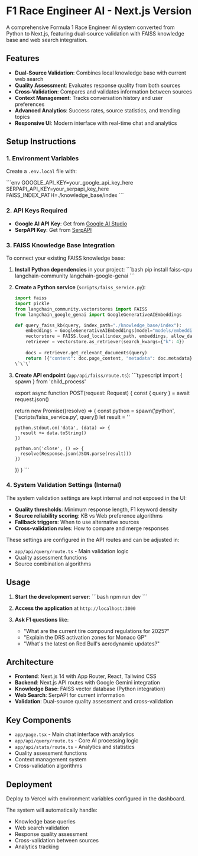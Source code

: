 # F1 Race Engineer AI - Next.js Version

A comprehensive Formula 1 Race Engineer AI system converted from Python to Next.js, featuring dual-source validation with FAISS knowledge base and web search integration.

## Features

- **Dual-Source Validation**: Combines local knowledge base with current web search
- **Quality Assessment**: Evaluates response quality from both sources
- **Cross-Validation**: Compares and validates information between sources
- **Context Management**: Tracks conversation history and user preferences
- **Advanced Analytics**: Success rates, source statistics, and trending topics
- **Responsive UI**: Modern interface with real-time chat and analytics

## Setup Instructions

### 1. Environment Variables

Create a `.env.local` file with:

\`\`\`env
GOOGLE_API_KEY=your_google_api_key_here
SERPAPI_API_KEY=your_serpapi_key_here
FAISS_INDEX_PATH=./knowledge_base/index
\`\`\`

### 2. API Keys Required

- **Google AI API Key**: Get from [Google AI Studio](https://makersuite.google.com/app/apikey)
- **SerpAPI Key**: Get from [SerpAPI](https://serpapi.com/users/sign_up)

### 3. FAISS Knowledge Base Integration

To connect your existing FAISS knowledge base:

1. **Install Python dependencies** in your project:
   \`\`\`bash
   pip install faiss-cpu langchain-community langchain-google-genai
   \`\`\`

2. **Create a Python service** (`scripts/faiss_service.py`):
   ```python
   import faiss
   import pickle
   from langchain_community.vectorstores import FAISS
   from langchain_google_genai import GoogleGenerativeAIEmbeddings
   
   def query_faiss_kb(query, index_path="./knowledge_base/index"):
       embeddings = GoogleGenerativeAIEmbeddings(model="models/embedding-001")
       vectorstore = FAISS.load_local(index_path, embeddings, allow_dangerous_deserialization=True)
       retriever = vectorstore.as_retriever(search_kwargs={"k": 4})
       
       docs = retriever.get_relevant_documents(query)
       return [{"content": doc.page_content, "metadata": doc.metadata} for doc in docs]
   \`\`\`

3. **Create API endpoint** (`app/api/faiss/route.ts`):
   \`\`\`typescript
   import { spawn } from 'child_process'
   
   export async function POST(request: Request) {
     const { query } = await request.json()
     
     return new Promise((resolve) => {
       const python = spawn('python', ['scripts/faiss_service.py', query])
       let result = ''
       
       python.stdout.on('data', (data) => {
         result += data.toString()
       })
       
       python.on('close', () => {
         resolve(Response.json(JSON.parse(result)))
       })
     })
   }
   \`\`\`

### 4. System Validation Settings (Internal)

The system validation settings are kept internal and not exposed in the UI:

- **Quality thresholds**: Minimum response length, F1 keyword density
- **Source reliability scoring**: KB vs Web preference algorithms  
- **Fallback triggers**: When to use alternative sources
- **Cross-validation rules**: How to compare and merge responses

These settings are configured in the API routes and can be adjusted in:
- `app/api/query/route.ts` - Main validation logic
- Quality assessment functions
- Source combination algorithms

## Usage

1. **Start the development server**:
   \`\`\`bash
   npm run dev
   \`\`\`

2. **Access the application** at `http://localhost:3000`

3. **Ask F1 questions** like:
   - "What are the current tire compound regulations for 2025?"
   - "Explain the DRS activation zones for Monaco GP"
   - "What's the latest on Red Bull's aerodynamic updates?"

## Architecture

- **Frontend**: Next.js 14 with App Router, React, Tailwind CSS
- **Backend**: Next.js API routes with Google Gemini integration
- **Knowledge Base**: FAISS vector database (Python integration)
- **Web Search**: SerpAPI for current information
- **Validation**: Dual-source quality assessment and cross-validation

## Key Components

- `app/page.tsx` - Main chat interface with analytics
- `app/api/query/route.ts` - Core AI processing logic
- `app/api/stats/route.ts` - Analytics and statistics
- Quality assessment functions
- Context management system
- Cross-validation algorithms

## Deployment

Deploy to Vercel with environment variables configured in the dashboard.

The system will automatically handle:
- Knowledge base queries
- Web search validation  
- Response quality assessment
- Cross-validation between sources
- Analytics tracking
